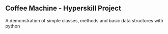 ## Coffee Machine - Hyperskill Project
A demonstration of simple classes, methods and basic data structures with python